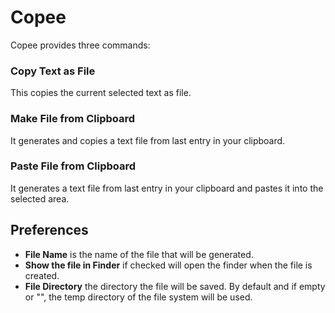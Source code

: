 # Copee
Copee provides three commands:

### Copy Text as File
This copies the current selected text as file.

### Make File from Clipboard
It generates and copies a text file from last entry in your clipboard.
      
### Paste File from Clipboard
It generates a text file from last entry in your clipboard and pastes it into the selected area.


## Preferences
- **File Name** is the name of the file that will be generated.
- **Show the file in Finder** if checked will open the finder when the file is created.
- **File Directory** the directory the file will be saved. By default and if empty or "\", the temp directory of the file system will be used.